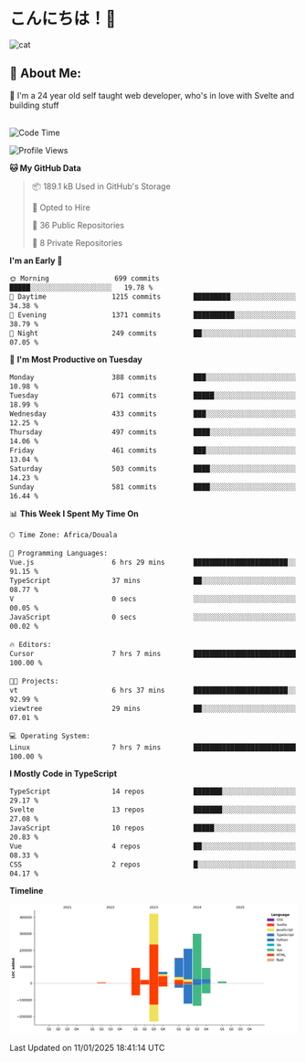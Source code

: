 

# こんにちは！🙂  
![cat](https://github.com/michaelnji/michaelnji/assets/73862378/606e99e9-2c18-4853-8722-991e4af8eae6)

## 💫 About Me:
🙂 I'm a 24 year old self taught web developer, who's in love with Svelte and building stuff <br><br>

<!--START_SECTION:waka-->
![Code Time](http://img.shields.io/badge/Code%20Time-1%2C209%20hrs%2017%20mins-blue)

![Profile Views](http://img.shields.io/badge/Profile%20Views-0-blue)

**🐱 My GitHub Data** 

> 📦 189.1 kB Used in GitHub's Storage 
 > 
> 💼 Opted to Hire
 > 
> 📜 36 Public Repositories 
 > 
> 🔑 8 Private Repositories 
 > 
**I'm an Early 🐤** 

```text
🌞 Morning                699 commits         █████░░░░░░░░░░░░░░░░░░░░   19.78 % 
🌆 Daytime                1215 commits        █████████░░░░░░░░░░░░░░░░   34.38 % 
🌃 Evening                1371 commits        ██████████░░░░░░░░░░░░░░░   38.79 % 
🌙 Night                  249 commits         ██░░░░░░░░░░░░░░░░░░░░░░░   07.05 % 
```
📅 **I'm Most Productive on Tuesday** 

```text
Monday                   388 commits         ███░░░░░░░░░░░░░░░░░░░░░░   10.98 % 
Tuesday                  671 commits         █████░░░░░░░░░░░░░░░░░░░░   18.99 % 
Wednesday                433 commits         ███░░░░░░░░░░░░░░░░░░░░░░   12.25 % 
Thursday                 497 commits         ████░░░░░░░░░░░░░░░░░░░░░   14.06 % 
Friday                   461 commits         ███░░░░░░░░░░░░░░░░░░░░░░   13.04 % 
Saturday                 503 commits         ████░░░░░░░░░░░░░░░░░░░░░   14.23 % 
Sunday                   581 commits         ████░░░░░░░░░░░░░░░░░░░░░   16.44 % 
```


📊 **This Week I Spent My Time On** 

```text
🕑︎ Time Zone: Africa/Douala

💬 Programming Languages: 
Vue.js                   6 hrs 29 mins       ███████████████████████░░   91.15 % 
TypeScript               37 mins             ██░░░░░░░░░░░░░░░░░░░░░░░   08.77 % 
V                        0 secs              ░░░░░░░░░░░░░░░░░░░░░░░░░   00.05 % 
JavaScript               0 secs              ░░░░░░░░░░░░░░░░░░░░░░░░░   00.02 % 

🔥 Editors: 
Cursor                   7 hrs 7 mins        █████████████████████████   100.00 % 

🐱‍💻 Projects: 
vt                       6 hrs 37 mins       ███████████████████████░░   92.99 % 
viewtree                 29 mins             ██░░░░░░░░░░░░░░░░░░░░░░░   07.01 % 

💻 Operating System: 
Linux                    7 hrs 7 mins        █████████████████████████   100.00 % 
```

**I Mostly Code in TypeScript** 

```text
TypeScript               14 repos            ███████░░░░░░░░░░░░░░░░░░   29.17 % 
Svelte                   13 repos            ███████░░░░░░░░░░░░░░░░░░   27.08 % 
JavaScript               10 repos            █████░░░░░░░░░░░░░░░░░░░░   20.83 % 
Vue                      4 repos             ██░░░░░░░░░░░░░░░░░░░░░░░   08.33 % 
CSS                      2 repos             █░░░░░░░░░░░░░░░░░░░░░░░░   04.17 % 
```



**Timeline**

![Lines of Code chart](https://raw.githubusercontent.com/michaelnji/michaelnji/main/assets/bar_graph.png)


 Last Updated on 11/01/2025 18:41:14 UTC
<!--END_SECTION:waka-->
